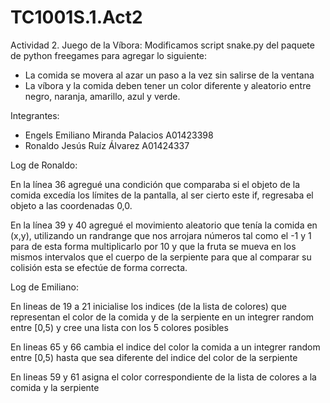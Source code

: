 # TC1001S.1.Act2
Actividad 2. Juego de la Víbora: Modificamos script snake.py del paquete de python freegames para agregar lo siguiente:
- La comida se movera al azar un paso a la vez sin salirse de la ventana
- La víbora y la comida deben tener un color diferente y aleatorio entre negro, naranja, amarillo, azul y verde.

Integrantes:
- Engels Emiliano Miranda Palacios A01423398
- Ronaldo Jesús Ruíz Álvarez A01424337

Log de Ronaldo:

En la línea 36 agregué una condición que comparaba si el objeto de la comida excedía los límites de la pantalla,
al ser cierto este if, regresaba el objeto a las coordenadas 0,0.

En la línea 39 y 40 agregué el movimiento aleatorio que tenía la comida en (x,y), utilizando un randrange que 
nos arrojara números tal como el -1 y 1 para de esta forma multiplicarlo por 10 y que la fruta se mueva
en los mismos intervalos que el cuerpo de la serpiente para que al comparar su colisión esta se efectúe de 
forma correcta.

Log de Emiliano:

En lineas de 19 a 21 inicialise los indices (de la lista de colores) que representan el color de la comida y de la serpiente en un integrer random entre \[0,5) y cree una lista con los 5 colores posibles

En lineas 65 y 66 cambia el indice del color la comida a un integrer random entre \[0,5) hasta que sea diferente del indice del color de la serpiente

En lineas 59 y 61 asigna el color correspondiente de la lista de colores a la comida y la serpiente
